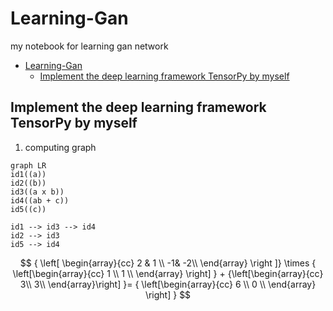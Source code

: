 # Learning-Gan
 my notebook for learning gan network

- [Learning-Gan](#learning-gan)
  - [Implement the deep learning framework TensorPy by myself](#implement-the-deep-learning-framework-tensorpy-by-myself)

## Implement the deep learning framework TensorPy by myself

1. computing graph

```mermaid
graph LR
id1((a))
id2((b))
id3((a x b))
id4((ab + c))
id5((c))

id1 --> id3 --> id4
id2 --> id3
id5 --> id4
```
$$
{
\left[ \begin{array}{cc}
2 & 1 \\
-1& -2\\
\end{array}
\right ]}
\times
{
    \left[\begin{array}{cc}
    1 \\
    1 \\    
    \end{array}
    \right]
}
 +
{\left[\begin{array}{cc}
    3\\
    3\\
\end{array}\right]
}=
{
    \left[\begin{array}{cc}
    6 \\
    0 \\    
    \end{array}
    \right]
}
$$

